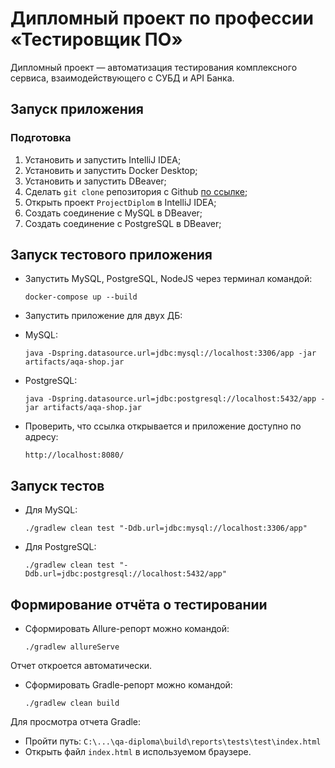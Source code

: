 # Дипломный проект по профессии «Тестировщик ПО»
Дипломный проект — автоматизация тестирования комплексного сервиса, взаимодействующего с СУБД и API Банка.
## Запуск приложения
### Подготовка
1. Установить и запустить IntelliJ IDEA;
2. Установить и запустить Docker Desktop;
3. Установить и запустить DBeaver;
4. Сделать `git clone` репозитория с Github [по ссылке](https://github.com/YackovPetrov/NADiplom);
5. Открыть проект `ProjectDiplom` в IntelliJ IDEA;
6. Создать соединение с MySQL в DBeaver;
7. Создать соединение с PostgreSQL в DBeaver;

## Запуск тестового приложения
- Запустить MySQL, PostgreSQL, NodeJS через терминал командой:
    ```
   docker-compose up --build
   ```
- Запустить приложение для двух ДБ:
* MySQL:
    ```
   java -Dspring.datasource.url=jdbc:mysql://localhost:3306/app -jar artifacts/aqa-shop.jar
    ```
* PostgreSQL:
   ```
   java -Dspring.datasource.url=jdbc:postgresql://localhost:5432/app -jar artifacts/aqa-shop.jar
   ```
- Проверить, что ссылка открывается и приложение доступно по адресу:
   ```
   http://localhost:8080/
   ```

## Запуск тестов

- Для MySQL:
   ```
   ./gradlew clean test "-Ddb.url=jdbc:mysql://localhost:3306/app"
   ```
- Для PostgreSQL:
   ```
   ./gradlew clean test "-Ddb.url=jdbc:postgresql://localhost:5432/app"
   ```

## Формирование отчёта о тестировании
* Сформировать Allure-репорт можно командой:
   ```
   ./gradlew allureServe
   ```
Отчет откроется автоматически.
* Сформировать Gradle-репорт можно командой:
   ```
   ./gradlew clean build
   ```
Для просмотра отчета Gradle:
* Пройти путь: `C:\...\qa-diploma\build\reports\tests\test\index.html`
* Открыть файл `index.html` в используемом браузере. 